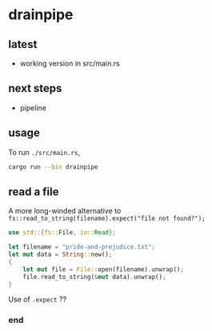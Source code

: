 # drainpipe

## latest

 - working version in src/main.rs

## next steps

 - pipeline

## usage

To run `./src/main.rs`,

```sh
cargo run --bin drainpipe
```

## read a file

A more long-winded alternative to `fs::read_to_string(filename).expect("file not found?");`

```rust
use std::{fs::File, io::Read};

let filename = "pride-and-prejudice.txt";
let mut data = String::new();
{
    let mut file = File::open(filename).unwrap();
    file.read_to_string(&mut data).unwrap();
}
```

Use of `.expect` ??


### end
